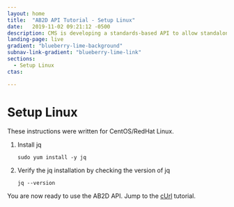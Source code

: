 ```yaml
---
layout: home
title:  "AB2D API Tutorial - Setup Linux"
date:   2019-11-02 09:21:12 -0500 
description: CMS is developing a standards-based API to allow standalone Medicare Part D plan (PDP) sponsors to retrieve Medicare claims data for their enrollees.
landing-page: live
gradient: "blueberry-lime-background"
subnav-link-gradient: "blueberry-lime-link"
sections:
  - Setup Linux
ctas:

---
```

# Setup Linux

These instructions were written for CentOS/RedHat Linux.

1. Install jq

    ```sudo yum install -y jq```

2. Verify the jq installation by checking the version of jq

    ```jq --version```

You are now ready to use the AB2D API. Jump to the [cUrl](tutorial-curl) tutorial.
